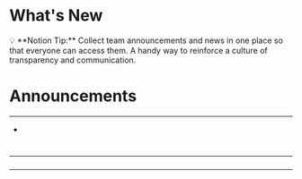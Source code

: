# What's New

<aside>
💡 **Notion Tip:** Collect team announcements and news in one place so that everyone can access them. A handy way to reinforce a culture of transparency and communication.

</aside>

# Announcements

---

- 

# 

---

### 

---